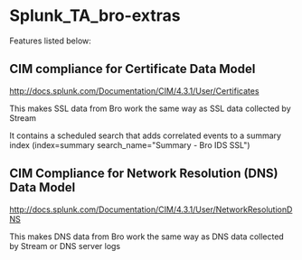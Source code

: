 # Splunk_TA_bro-extras
Features listed below:

## CIM compliance for Certificate Data Model
http://docs.splunk.com/Documentation/CIM/4.3.1/User/Certificates

This makes SSL data from Bro work the same way as SSL data collected by Stream

It contains a scheduled search that adds correlated events to a summary index (index=summary search_name="Summary - Bro IDS SSL")

## CIM Compliance for Network Resolution (DNS) Data Model
http://docs.splunk.com/Documentation/CIM/4.3.1/User/NetworkResolutionDNS

This makes DNS data from Bro work the same way as DNS data collected by Stream or DNS server logs
